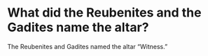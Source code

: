 # What did the Reubenites and the Gadites name the altar?

The Reubenites and Gadites named the altar “Witness.”
